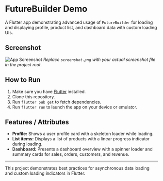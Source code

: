 # FutureBuilder Demo

A Flutter app demonstrating advanced usage of `FutureBuilder` for loading and displaying profile, product list, and dashboard data with custom loading UIs.

## Screenshot

![App Screenshot](screenshot.png)
_Replace `screenshot.png` with your actual screenshot file in the project root._

## How to Run

1. Make sure you have [Flutter](https://flutter.dev/docs/get-started/install) installed.
2. Clone this repository.
3. Run `flutter pub get` to fetch dependencies.
4. Run `flutter run` to launch the app on your device or emulator.

## Features / Attributes

- **Profile:** Shows a user profile card with a skeleton loader while loading.
- **List items:** Displays a list of products with a linear progress indicator during loading.
- **Dashboard:** Presents a dashboard overview with a spinner loader and summary cards for sales, orders, customers, and revenue.

---

This project demonstrates best practices for asynchronous data loading and custom loading indicators in Flutter.
